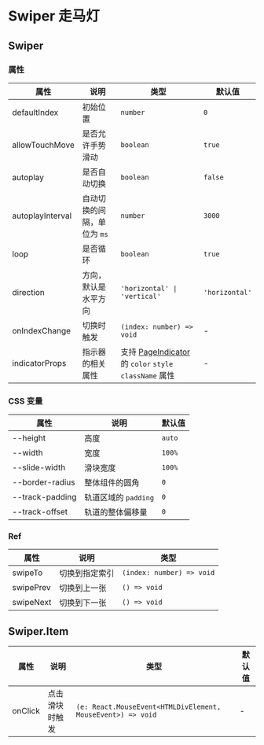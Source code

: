 # Swiper 走马灯

<code src="./demos/demo1.tsx"></code>
<code src="./demos/demo2.tsx"></code>
<code src="./demos/demo3.tsx"></code>

## Swiper

### 属性

| 属性             | 说明                        | 类型                                                                       | 默认值         |
| ---------------- | --------------------------- | -------------------------------------------------------------------------- | -------------- |
| defaultIndex     | 初始位置                    | `number`                                                                   | `0`            |
| allowTouchMove   | 是否允许手势滑动            | `boolean`                                                                  | `true`         |
| autoplay         | 是否自动切换                | `boolean`                                                                  | `false`        |
| autoplayInterval | 自动切换的间隔，单位为 `ms` | `number`                                                                   | `3000`         |
| loop             | 是否循环                    | `boolean`                                                                  | `true`         |
| direction        | 方向，默认是水平方向        | `'horizontal' \| 'vertical'`                                               | `'horizontal'` |
| onIndexChange    | 切换时触发                  | `(index: number) => void`                                                  | -              |
| indicatorProps   | 指示器的相关属性            | 支持 [PageIndicator](./page-indicator) 的 `color` `style` `className` 属性 | -              |

### CSS 变量

| 属性            | 说明                 | 默认值 |
| --------------- | -------------------- | ------ |
| --height        | 高度                 | `auto` |
| --width         | 宽度                 | `100%` |
| --slide-width   | 滑块宽度             | `100%` |
| --border-radius | 整体组件的圆角       | `0`    |
| --track-padding | 轨道区域的 `padding` | `0`    |
| --track-offset  | 轨道的整体偏移量     | `0`    |

### Ref

| 属性      | 说明           | 类型                      |
| --------- | -------------- | ------------------------- |
| swipeTo   | 切换到指定索引 | `(index: number) => void` |
| swipePrev | 切换到上一张   | `() => void`              |
| swipeNext | 切换到下一张   | `() => void`              |

## Swiper.Item

| 属性    | 说明           | 类型                                                        | 默认值 |
| ------- | -------------- | ----------------------------------------------------------- | ------ |
| onClick | 点击滑块时触发 | `(e: React.MouseEvent<HTMLDivElement, MouseEvent>) => void` | -      |

